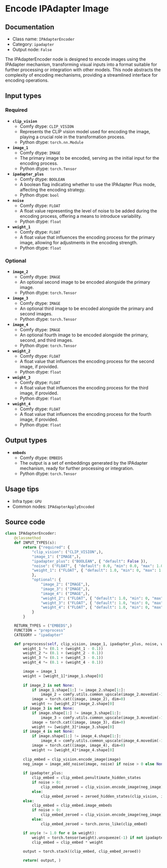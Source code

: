 # Encode IPAdapter Image
## Documentation
- Class name: `IPAdapterEncoder`
- Category: `ipadapter`
- Output node: `False`

The IPAdapterEncoder node is designed to encode images using the IPAdapter mechanism, transforming visual inputs into a format suitable for further processing or integration with other models. This node abstracts the complexity of encoding mechanisms, providing a streamlined interface for encoding operations.
## Input types
### Required
- **`clip_vision`**
    - Comfy dtype: `CLIP_VISION`
    - Represents the CLIP vision model used for encoding the image, playing a crucial role in the transformation process.
    - Python dtype: `torch.nn.Module`
- **`image_1`**
    - Comfy dtype: `IMAGE`
    - The primary image to be encoded, serving as the initial input for the encoding process.
    - Python dtype: `torch.Tensor`
- **`ipadapter_plus`**
    - Comfy dtype: `BOOLEAN`
    - A boolean flag indicating whether to use the IPAdapter Plus mode, affecting the encoding strategy.
    - Python dtype: `bool`
- **`noise`**
    - Comfy dtype: `FLOAT`
    - A float value representing the level of noise to be added during the encoding process, offering a means to introduce variability.
    - Python dtype: `float`
- **`weight_1`**
    - Comfy dtype: `FLOAT`
    - A float value that influences the encoding process for the primary image, allowing for adjustments in the encoding strength.
    - Python dtype: `float`
### Optional
- **`image_2`**
    - Comfy dtype: `IMAGE`
    - An optional second image to be encoded alongside the primary image.
    - Python dtype: `torch.Tensor`
- **`image_3`**
    - Comfy dtype: `IMAGE`
    - An optional third image to be encoded alongside the primary and second images.
    - Python dtype: `torch.Tensor`
- **`image_4`**
    - Comfy dtype: `IMAGE`
    - An optional fourth image to be encoded alongside the primary, second, and third images.
    - Python dtype: `torch.Tensor`
- **`weight_2`**
    - Comfy dtype: `FLOAT`
    - A float value that influences the encoding process for the second image, if provided.
    - Python dtype: `float`
- **`weight_3`**
    - Comfy dtype: `FLOAT`
    - A float value that influences the encoding process for the third image, if provided.
    - Python dtype: `float`
- **`weight_4`**
    - Comfy dtype: `FLOAT`
    - A float value that influences the encoding process for the fourth image, if provided.
    - Python dtype: `float`
## Output types
- **`embeds`**
    - Comfy dtype: `EMBEDS`
    - The output is a set of embeddings generated by the IPAdapter mechanism, ready for further processing or integration.
    - Python dtype: `torch.Tensor`
## Usage tips
- Infra type: `GPU`
- Common nodes: `IPAdapterApplyEncoded`


## Source code
```python
class IPAdapterEncoder:
    @classmethod
    def INPUT_TYPES(s):
        return {"required": {
            "clip_vision": ("CLIP_VISION",),
            "image_1": ("IMAGE",),
            "ipadapter_plus": ("BOOLEAN", { "default": False }),
            "noise": ("FLOAT", { "default": 0.0, "min": 0.0, "max": 1.0, "step": 0.01 }),
            "weight_1": ("FLOAT", { "default": 1.0, "min": 0, "max": 1.0, "step": 0.01 }),
            },
            "optional": {
                "image_2": ("IMAGE",),
                "image_3": ("IMAGE",),
                "image_4": ("IMAGE",),
                "weight_2": ("FLOAT", { "default": 1.0, "min": 0, "max": 1.0, "step": 0.01 }),
                "weight_3": ("FLOAT", { "default": 1.0, "min": 0, "max": 1.0, "step": 0.01 }),
                "weight_4": ("FLOAT", { "default": 1.0, "min": 0, "max": 1.0, "step": 0.01 }),
            }
        }

    RETURN_TYPES = ("EMBEDS",)
    FUNCTION = "preprocess"
    CATEGORY = "ipadapter"

    def preprocess(self, clip_vision, image_1, ipadapter_plus, noise, weight_1, image_2=None, image_3=None, image_4=None, weight_2=1.0, weight_3=1.0, weight_4=1.0):
        weight_1 *= (0.1 + (weight_1 - 0.1))
        weight_2 *= (0.1 + (weight_2 - 0.1))
        weight_3 *= (0.1 + (weight_3 - 0.1))
        weight_4 *= (0.1 + (weight_4 - 0.1))

        image = image_1
        weight = [weight_1]*image_1.shape[0]
        
        if image_2 is not None:
            if image_1.shape[1:] != image_2.shape[1:]:
                image_2 = comfy.utils.common_upscale(image_2.movedim(-1,1), image.shape[2], image.shape[1], "bilinear", "center").movedim(1,-1)
            image = torch.cat((image, image_2), dim=0)
            weight += [weight_2]*image_2.shape[0]
        if image_3 is not None:
            if image.shape[1:] != image_3.shape[1:]:
                image_3 = comfy.utils.common_upscale(image_3.movedim(-1,1), image.shape[2], image.shape[1], "bilinear", "center").movedim(1,-1)
            image = torch.cat((image, image_3), dim=0)
            weight += [weight_3]*image_3.shape[0]
        if image_4 is not None:
            if image.shape[1:] != image_4.shape[1:]:
                image_4 = comfy.utils.common_upscale(image_4.movedim(-1,1), image.shape[2], image.shape[1], "bilinear", "center").movedim(1,-1)
            image = torch.cat((image, image_4), dim=0)
            weight += [weight_4]*image_4.shape[0]
        
        clip_embed = clip_vision.encode_image(image)
        neg_image = image_add_noise(image, noise) if noise > 0 else None
        
        if ipadapter_plus:
            clip_embed = clip_embed.penultimate_hidden_states
            if noise > 0:
                clip_embed_zeroed = clip_vision.encode_image(neg_image).penultimate_hidden_states
            else:
                clip_embed_zeroed = zeroed_hidden_states(clip_vision, image.shape[0])
        else:
            clip_embed = clip_embed.image_embeds
            if noise > 0:
                clip_embed_zeroed = clip_vision.encode_image(neg_image).image_embeds
            else:
                clip_embed_zeroed = torch.zeros_like(clip_embed)

        if any(e != 1.0 for e in weight):
            weight = torch.tensor(weight).unsqueeze(-1) if not ipadapter_plus else torch.tensor(weight).unsqueeze(-1).unsqueeze(-1)
            clip_embed = clip_embed * weight
        
        output = torch.stack((clip_embed, clip_embed_zeroed))

        return( output, )

```
